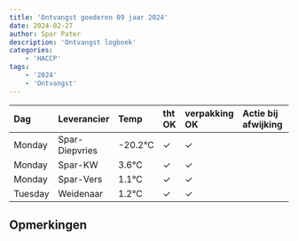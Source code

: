 ```yaml
---
title: 'Ontvangst goederen 09 jaar 2024'
date: 2024-02-27
author: Spar Pater
description: 'Ontvangst logboek'
categories:
    - 'HACCP'
tags:
    - '2024'
    - 'Ontvangst'
---
```

| Dag | Leverancier | Temp | tht OK | verpakking OK | Actie bij afwijking | Controle door |
|:---|:---|:---|:---|:---|:---|:---|
| Monday | Spar-Diepvries | -20.2°C | &check; | &check; | | DPater |
| Monday | Spar-KW | 3.6°C | &check; | &check; | | DPater |
| Monday | Spar-Vers | 1.1°C | &check; | &check; | | DPater |
| Tuesday | Weidenaar | 1.2°C | &check; | &check; | | DPater |

## Opmerkingen


